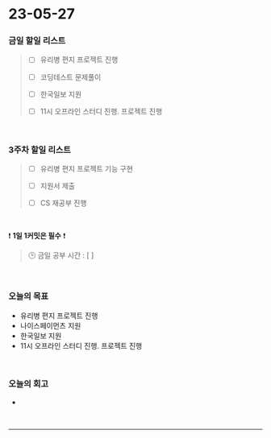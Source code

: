 # 23-05-27
### 금일 할일 리스트
> - [ ]  유리병 편지 프로젝트 진행
>
> - [ ]  코딩테스트 문제풀이
>
> - [ ]  한국일보 지원
>
> - [ ]  11시 오프라인 스터디 진행. 프로젝트 진행


<br/>

### 3주차 할일 리스트  
> - [ ]  유리병 편지 프로젝트 기능 구현
>
> - [ ]  지원서 제출
>
> - [ ]  CS 재공부 진행

<br/>

❗ **1일 1커밋은 필수** ❗
> 🕒 금일 공부 시간 : [  ]
  
<br/>

### 오늘의 목표
- 유리병 편지 프로젝트 진행
- 나이스페이먼츠 지원
- 한국일보 지원
- 11시 오프라인 스터디 진행. 프로젝트 진행

<br>

### 오늘의 회고
- 

<br/>

------------  

